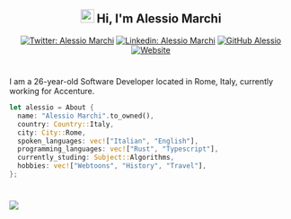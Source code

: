 <h2 align="center"><img src="https://www.alessiomarchi.dev/favicon.svg" width="24"> Hi, I'm Alessio Marchi</h2>

<div align="center">
  <a href="https://twitter.com/alessiom97"><img src="https://img.shields.io/twitter/follow/alessiom97?style=social" alt="Twitter: Alessio Marchi"></a>
  <a href="https://www.linkedin.com/in/alessio-marchi-a007631b7/"><img src="https://img.shields.io/badge/alessio-marchi-a007631b7?style=flat-square&amp;logo=Linkedin&amp;logoColor=white&amp;link=https://www.linkedin.com/in/alessio-marchi-a007631b/" alt="Linkedin: Alessio Marchi"></a>
  <a href="https://github.com/kettei-sproutty"><img src="https://img.shields.io/github/followers/kettei-sproutty?label=follow&amp;style=social" alt="GitHub Alessio"></a>
  <a href="https://alessiomarchi.dev"><img alt="Website" src="https://img.shields.io/website?url=https%3A%2F%2Falessiomarchi.dev&up_message=portfolio&up_color=%231a1d21&down_message=maintenance&down_color=%231a1d21&style=flat-square&logo=web&label=alessiomarchi.dev&link=https%3A%2F%2Falessiomarchi.dev"></a>
</div>

# 

I am a 26-year-old Software Developer located in Rome, Italy, currently working for Accenture.

```rust
let alessio = About {
  name: "Alessio Marchi".to_owned(),
  country: Country::Italy,
  city: City::Rome,
  spoken_languages: vec!["Italian", "English"],
  programming_languages: vec!["Rust", "Typescript"],
  currently_studing: Subject::Algorithms,
  hobbies: vec!["Webtoons", "History", "Travel"],
};
```

#

 <img src="https://github-readme-stats.vercel.app/api?username=kettei-sproutty&show_icons=true&theme=dark">


